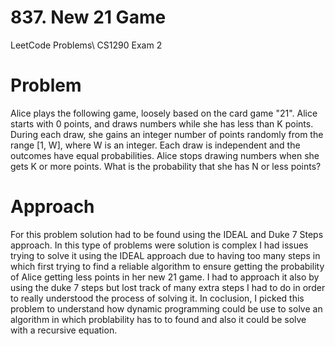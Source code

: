 # 837. New 21 Game
LeetCode Problems\ 
CS1290 Exam 2 

# Problem 
Alice plays the following game, loosely based on the card game "21".
Alice starts with 0 points, and draws numbers while she has less than K points.  During each draw, she gains an integer number of points randomly from the range [1, W], where W is an integer.  Each draw is independent and the outcomes have equal probabilities.
Alice stops drawing numbers when she gets K or more points.  What is the probability that she has N or less points?

# Approach
For this problem solution had to be found using the IDEAL and Duke 7 Steps approach. In this type of problems were solution
is complex I had issues trying to solve it using the IDEAL approach due to having too many steps in which first trying to 
find a reliable algorithm to ensure getting the probability of Alice getting less points in her new 21 game. I had to approach
it also by using the duke 7 steps but lost track of many extra steps I had to do in order to really understood the process of 
solving it. In coclusion, I picked this problem to understand how dynamic programming could be use to solve an algorithm in
which problability has to to found and also it could be solve with a recursive equation.
